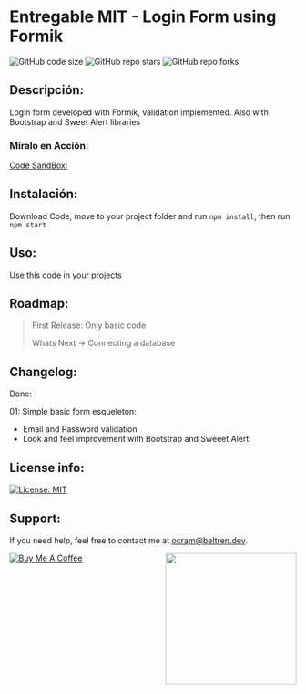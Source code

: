 # Entregable MIT - Login Form using Formik
![GitHub code size](https://img.shields.io/github/repo-size/otanerocram/mit-login-form)
![GitHub repo stars](https://img.shields.io/github/stars/otanerocram/mit-login-form)
![GitHub repo forks](https://img.shields.io/github/forks/otanerocram/mit-login-form)

## Descripción: 
Login form developed with Formik, validation implemented. Also with Bootstrap and Sweet Alert libraries

### Míralo en Acción:
[Code SandBox!](https://githubbox.com/otanerocram/mit-login-form)

## Instalación:
Download Code, move to your project folder and run `npm install`, then run `npm start`

## Uso: 
Use this code in your projects

## Roadmap: 
> First Release: Only basic code
> 
> Whats Next -> Connecting a database

## Changelog:
Done: 

01: 
Simple basic form esqueleton:
- Email and Password validation
- Look and feel improvement with Bootstrap and Sweeet Alert

## License info: 
[![License: MIT](https://img.shields.io/badge/License-MIT-yellow.svg)](https://opensource.org/licenses/MIT)

## Support: 
If you need help, feel free to contact me at ocram@beltren.dev.

<img align='right' src="https://media.giphy.com/media/M9gbBd9nbDrOTu1Mqx/giphy.gif" width="230">

[![Buy Me A Coffee](https://cdn.buymeacoffee.com/buttons/v2/default-yellow.png)](https://www.buymeacoffee.com/otanerocram)
